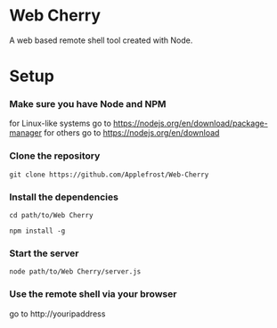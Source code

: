 # Web Cherry

A web based remote shell tool created with Node.



# Setup

### Make sure you have Node and NPM
for Linux-like systems go to https://nodejs.org/en/download/package-manager
for others go to https://nodejs.org/en/download

### Clone the repository
`git clone https://github.com/Applefrost/Web-Cherry`

### Install the dependencies
`cd path/to/Web Cherry`

`npm install -g`


### Start the server
`node path/to/Web Cherry/server.js`

### Use the remote shell via your browser
go to http://youripaddress



